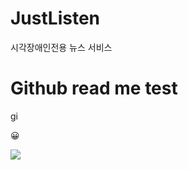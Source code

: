# JustListen
시각장애인전용 뉴스 서비스

# Github read me test

gi

😀

<img src= "https://img.shields.io/badge/MySQL-005C84?style=for-the-badge&logo=mysql&logoColor=white">
